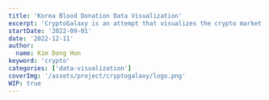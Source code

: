 ```yaml
---
title: 'Korea Blood Donation Data Visualization'
excerpt: 'CryptoGalaxy is an attempt that visualizes the crypto market. It borrows its concept from the ‘space’ and connects galaxy components with several crypto market indicators. The main purpose of the project was to aid viewers understand the crypto market with visual components.'
startDate: '2022-09-01'
date: '2022-12-11'
author:
  name: Kim Dong Hun
keyword: 'crypto'
categories: ['data-visualization']
coverImg: '/assets/project/cryptogalaxy/logo.png'
WIP: true
---
```

